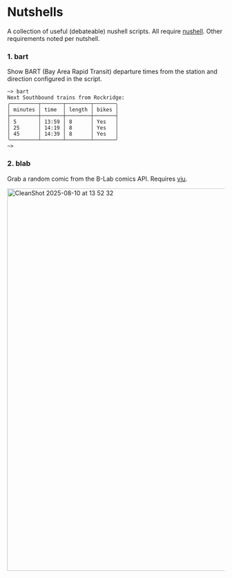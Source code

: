 # Nutshells
A collection of useful (debateable) nushell scripts. All require [nushell](https://www.nushell.sh/). Other requirements noted per nutshell.

### 1. bart
Show BART (Bay Area Rapid Transit) departure times from the station and direction configured in the script.

```nu
~> bart
Next Southbound trains from Rockridge:
╭─────────┬───────┬────────┬───────╮
│ minutes │ time  │ length │ bikes │
├─────────┼───────┼────────┼───────┤
│ 5       │ 13:59 │ 8      │ Yes   │
│ 25      │ 14:19 │ 8      │ Yes   │
│ 45      │ 14:39 │ 8      │ Yes   │
╰─────────┴───────┴────────┴───────╯
~>
```

### 2. blab
Grab a random comic from the B-Lab comics API. Requires [viu](https://github.com/atanunq/viu).

<img width="2178" height="884" alt="CleanShot 2025-08-10 at 13 52 32" src="https://github.com/user-attachments/assets/ef9b1039-fa62-40f3-822b-93ce96993fbd" />

